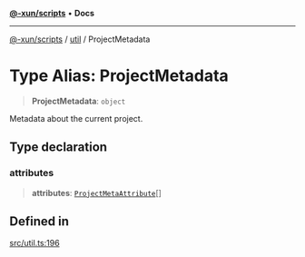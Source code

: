 [**@-xun/scripts**](../../README.md) • **Docs**

***

[@-xun/scripts](../../README.md) / [util](../README.md) / ProjectMetadata

# Type Alias: ProjectMetadata

> **ProjectMetadata**: `object`

Metadata about the current project.

## Type declaration

### attributes

> **attributes**: [`ProjectMetaAttribute`](../enumerations/ProjectMetaAttribute.md)[]

## Defined in

[src/util.ts:196](https://github.com/Xunnamius/xscripts/blob/e9f020c2a756a49be6cdccf55d88b926dd2645e9/src/util.ts#L196)
